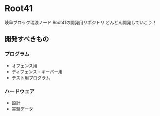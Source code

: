 # Root41
岐阜ブロック瑞浪ノード Root41の開発用リポジトリ
どんどん開発していこう！

## 開発すべきもの

### プログラム

* オフェンス用
* ディフェンス・キーパー用
* テスト用プログラム


### ハードウェア

* 設計
* 実験データ